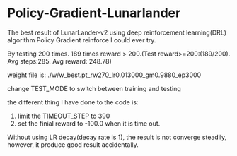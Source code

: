 # Policy-Gradient-Lunarlander
The best result of LunarLander-v2 using deep reinforcement learning(DRL) algorithm Policy Gradient reinforce I could ever try.

By testing 200 times. 189 times reward > 200.(Test reward>=200:(189/200). Avg steps:285. Avg reward:  248.78)

weight file is:
./w/w_best.pt_rw270_lr0.013000_gm0.9880_ep3000

change TEST_MODE to switch between training and testing

the different thing I have done to the code is:
1. limit the TIMEOUT_STEP to 390
2. set the finial reward to -100.0 when it is time out.

Without using LR decay(decay rate is 1), the result is not converge steadily, however, it produce good result accidentally.
